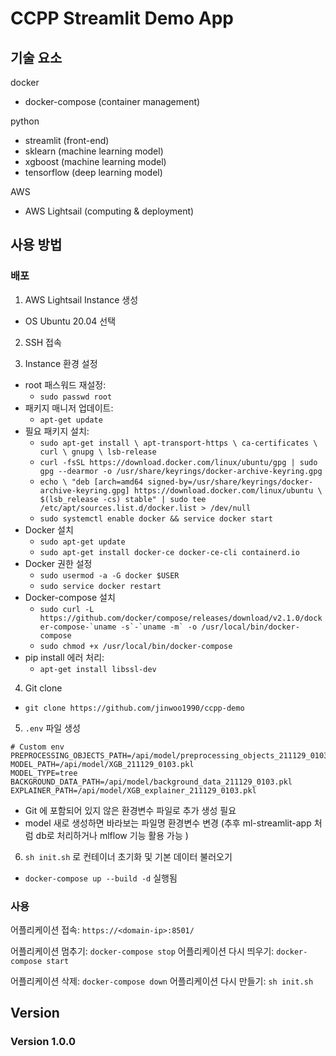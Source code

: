 # CCPP Streamlit Demo App

## 기술 요소
docker
- docker-compose (container management)

python
- streamlit (front-end)
- sklearn (machine learning model)
- xgboost (machine learning model)
- tensorflow (deep learning model)

AWS
- AWS Lightsail (computing & deployment)

## 사용 방법

### 배포

1. AWS Lightsail Instance 생성
- OS Ubuntu 20.04 선택

2. SSH 접속

3. Instance 환경 설정
- root 패스워드 재설정: 
  - `sudo passwd root`
- 패키지 매니저 업데이트: 
  - `apt-get update`
- 필요 패키지 설치: 
  - `sudo apt-get install \
    apt-transport-https \
    ca-certificates \
    curl \
    gnupg \
    lsb-release`
  - `curl -fsSL https://download.docker.com/linux/ubuntu/gpg | sudo gpg --dearmor -o /usr/share/keyrings/docker-archive-keyring.gpg`
  - `echo \
  "deb [arch=amd64 signed-by=/usr/share/keyrings/docker-archive-keyring.gpg] https://download.docker.com/linux/ubuntu \
  $(lsb_release -cs) stable" | sudo tee /etc/apt/sources.list.d/docker.list > /dev/null`
  - `sudo systemctl enable docker && service docker start`
- Docker 설치
  - `sudo apt-get update`
  - `sudo apt-get install docker-ce docker-ce-cli containerd.io`
- Docker 권한 설정
  - `sudo usermod -a -G docker $USER`
  - `sudo service docker restart`
- Docker-compose 설치
  - ```sudo curl -L https://github.com/docker/compose/releases/download/v2.1.0/docker-compose-`uname -s`-`uname -m` -o /usr/local/bin/docker-compose```
  - `sudo chmod +x /usr/local/bin/docker-compose`
- pip install 에러 처리: 
  - `apt-get install libssl-dev`

4. Git clone
- `git clone https://github.com/jinwoo1990/ccpp-demo`

5. `.env` 파일 생성
```shell
# Custom env
PREPROCESSING_OBJECTS_PATH=/api/model/preprocessing_objects_211129_0103.pkl
MODEL_PATH=/api/model/XGB_211129_0103.pkl
MODEL_TYPE=tree
BACKGROUND_DATA_PATH=/api/model/background_data_211129_0103.pkl
EXPLAINER_PATH=/api/model/XGB_explainer_211129_0103.pkl
```
- Git 에 포함되어 있지 않은 환경변수 파일로 추가 생성 필요
- model 새로 생성하면 바라보는 파일명 환경변수 변경 (추후 ml-streamlit-app 처럼 db로 처리하거나 mlflow 기능 활용 가능 )

6. `sh init.sh` 로 컨테이너 초기화 및 기본 데이터 불러오기
- `docker-compose up --build -d` 실행됨


### 사용
어플리케이션 접속: `https://<domain-ip>:8501/`

어플리케이션 멈추기: `docker-compose stop`
어플리케이션 다시 띄우기: `docker-compose start`

어플리케이션 삭제: `docker-compose down`
어플리케이션 다시 만들기: `sh init.sh`


## Version

### Version 1.0.0
